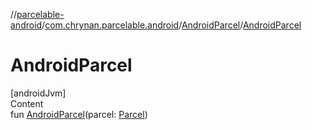 //[parcelable-android](../../../index.md)/[com.chrynan.parcelable.android](../index.md)/[AndroidParcel](index.md)/[AndroidParcel](-android-parcel.md)



# AndroidParcel  
[androidJvm]  
Content  
fun [AndroidParcel](-android-parcel.md)(parcel: [Parcel](https://developer.android.com/reference/kotlin/android/os/Parcel.html))  




